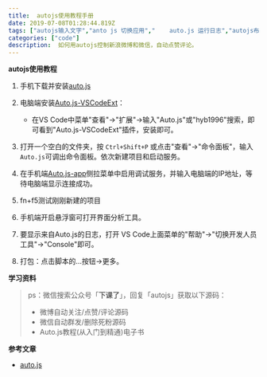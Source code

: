 ```yaml
---
title:  autojs使用教程手册
date: 2019-07-08T01:28:44.819Z
tags: ["autojs输入文字","anto js 切换应用","	auto.js 运行日志","autojs布局分析的使用方法"]
categories: ["code"]
description:  如何用autojs控制新浪微博和微信，自动点赞评论。
---
```




**autojs使用教程**

1. 手机下载并安装[auto.js](https://hyb1996.github.io/AutoJs-Docs/#/)

2. 电脑端安装[Auto.js-VSCodeExt](https://github.com/hyb1996/Auto.js-VSCode-Extension)： 

    - 在VS Code中菜单"查看"->"扩展"->输入"Auto.js"或"hyb1996"搜索，即可看到"Auto.js-VSCodeExt"插件，安装即可。

3. 打开一个空白的文件夹，按 `Ctrl+Shift+P` 或点击"查看"->"命令面板"，输入 `Auto.js`可调出命令面板。依次新建项目和启动服务。

4. 在手机端[Auto.js-app](https://www.coolapk.com/apk/129872)侧拉菜单中启用调试服务，并输入电脑端的IP地址，等待电脑端显示连接成功。

5. fn+f5测试刚刚新建的项目

6. 手机端开启悬浮窗可打开界面分析工具。

7. 要显示来自Auto.js的日志，打开 VS Code上面菜单的"帮助"->"切换开发人员工具"->"Console"即可。

8. 打包：点击脚本的...按钮->更多。


**学习资料**  

> ps：微信搜索公众号「**下课了**」，回复「autojs」获取以下源码：
> - 微博自动关注/点赞/评论源码
> - 微信自动群发/删除死粉源码
> - Auto.js教程(从入门到精通)电子书

**参考文章**

- [auto.js](https://github.com/hyb1996/Auto.js)

